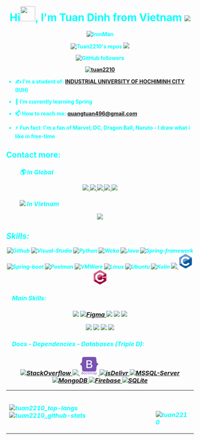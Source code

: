 
<h1 align="center"><b style="color: cyan;">Hi<img width="40" height="40" src="https://raw.githubusercontent.com/nixin72/nixin72/master/wave.gif"/>, I'm Tuan Dinh from Vietnam<b> <img src="https://img.icons8.com/external-vitaliy-gorbachev-flat-vitaly-gorbachev/35/000000/external-vietnam-flags-vitaliy-gorbachev-flat-vitaly-gorbachev.png"/>
</h1>

<p align="center"
  <span>
  <!--<img width="300px" src="https://images-wixmp-ed30a86b8c4ca887773594c2.wixmp.com/f/9531af81-fd67-4a76-9042-8297e46fd740/decco92-d1f3f423-d3d3-4b59-8ca5-136fb51feac7.gif?token=eyJ0eXAiOiJKV1QiLCJhbGciOiJIUzI1NiJ9.eyJzdWIiOiJ1cm46YXBwOjdlMGQxODg5ODIyNjQzNzNhNWYwZDQxNWVhMGQyNmUwIiwiaXNzIjoidXJuOmFwcDo3ZTBkMTg4OTgyMjY0MzczYTVmMGQ0MTVlYTBkMjZlMCIsIm9iaiI6W1t7InBhdGgiOiJcL2ZcLzk1MzFhZjgxLWZkNjctNGE3Ni05MDQyLTgyOTdlNDZmZDc0MFwvZGVjY285Mi1kMWYzZjQyMy1kM2QzLTRiNTktOGNhNS0xMzZmYjUxZmVhYzcuZ2lmIn1dXSwiYXVkIjpbInVybjpzZXJ2aWNlOmZpbGUuZG93bmxvYWQiXX0.yhbfKR3h62Iol58eD21nulbkBqtVPWeS2gHhbbEzfYw"/> Gogeta Blue -->
  <img width="300px" src="https://i.pinimg.com/originals/a8/d5/ba/a8d5baeb06fc12c77ccefd0121010d20.gif" alt="IronMan"/>
  </span>
</p>
  
<p align="center">
  <img src="https://badges.pufler.dev/repos/Tuan2210" alt="Tuan2210's repos">
  <img src="https://komarev.com/ghpvc/?username=tuan2210&color=red&style=plastic">
  <p align="center">
    <img alt="GitHub followers" src="https://img.shields.io/github/followers/Tuan2210?style=social">
  </p>
</p>

<p align="center"> <a href="https://github.com/ryo-ma/github-profile-trophy"><img src="https://github-profile-trophy.vercel.app/?username=tuan2210&theme=radical" alt="tuan2210" /></a> </p>

- ✍ I'm a student of: [INDUSTRIAL UNIVERSITY OF HOCHIMINH CITY](http://iuh.edu.vn) (IUH)

- 🌱 I’m currently learning **Spring**

- 📫 How to reach me: quangtuan496@gmail.com

- ⚡ Fun fact: I'm a fan of Marvel, DC, Dragon Ball, Naruto - I draw what i like in free-time

##
<h2><b>Contact more:</b></h2>
<h3 style="margin-left: 20px;"><i>&nbsp;&nbsp;&nbsp;&nbsp;🌎 In Global</i></h3>

<p align="center">
  <a href="https://www.fb.com/ronbytuan" alt="Facebook">
    <img src="https://img.icons8.com/nolan/50/facebook-new.png" target="_blank"/>
  </a>
  <a href="https://www.messenger.com" alt="Messenger">
    <img src="https://img.icons8.com/nolan/50/facebook-messenger.png"/>
  </a> 
  <a href="https://github.com/Tuan2210" alt="Github">
    <img src="https://img.icons8.com/nolan/50/github.png"/>
  </a> 
  <a href="https://mail.google.com/mail/u/0/#inbox" alt="Email">
    <img src="https://img.icons8.com/nolan/50/gmail-new.png"/>
  </a>
  <a href="https://www.pinterest.com/dtuan9796" alt="Pinterest">
    <img src="https://img.icons8.com/nolan/50/pinterest.png"/>
  </a>
</p>
  
<h3 style="margin-left: 20px;"><i>&nbsp;&nbsp;&nbsp;&nbsp;<img width="25px" src="https://img.icons8.com/color/40/000000/vietnam-circular.png"/> In Vietnam<i></h3>
  <p align="center">
    <a href="https://chat.zalo.me" alt="Zalo">
      <img src="https://img.icons8.com/dusk/50/000000/zalo.png"/>
    </a>
  </p>

##
<h2><b>Skills:</b></h2>
<p align="center">
  <!--<img src="https://img.icons8.com/color/48/000000/gitlab.png" alt="Gitlab"/>
  <img src="https://img.icons8.com/color/48/000000/git.png" alt="Git"/>-->
  <img src="https://img.icons8.com/ios-filled/5/000000/github.png" alt="Github"/>
  <img src="https://img.icons8.com/color/48/000000/visual-studio-2019.png" alt="Visual-Studio"/>
  <img src="https://img.icons8.com/fluency/50/000000/python.png" alt="Python"/>
  <img width="45px" src="https://res.cloudinary.com/canonical/image/fetch/f_auto,q_auto,fl_sanitize,w_60,h_60/https://dashboard.snapcraft.io/site_media/appmedia/2021/10/weka.png" alt="Weka"/>
  <img src="https://img.icons8.com/color/50/000000/java-coffee-cup-logo--v1.png" alt="Java"/>
  <img src="https://img.icons8.com/color/50/000000/spring-logo.png" alt="Spring-framework"/>
  <img src="https://img.icons8.com/officexs/50/000000/spring-logo.png" alt="Spring-boot"/>
  <img width="50px" src="https://vstbro.com/wp-content/uploads/2021/05/44114706-9c72dd08-9fd1-11e8-8d9d-6d9d651c75ad.png" alt="Postman"/>
  <img src="https://img.icons8.com/color/50/000000/old-vmware-logo.png" alt="VMWare"/>
  <img src="https://img.icons8.com/nolan/50/linux--v2.png" alt="Linux"/>
  <img src="https://img.icons8.com/color/50/000000/ubuntu--v1.png" alt="Ubuntu"/>
  <img src="https://img.icons8.com/color/50/000000/kotlin.png" alt="Kolin"/>
  <a href="https://codeforces.com/profile/dinhtuan" target="blank" alt="Codeforces">
    <img src="https://img.icons8.com/external-tal-revivo-shadow-tal-revivo/50/000000/external-codeforces-programming-competitions-and-contests-programming-community-logo-shadow-tal-revivo.png"/>
  </a>
  <a href="https://www.cprogramming.com/" target="_blank" rel="noreferrer" alt="C">
    <img src="https://raw.githubusercontent.com/devicons/devicon/master/icons/c/c-original.svg" alt="c" width="40" height="40"/>
  </a>
  <a href="https://www.w3schools.com/cpp/" target="_blank" rel="noreferrer" alt="C++">
    <img src="https://raw.githubusercontent.com/devicons/devicon/master/icons/cplusplus/cplusplus-original.svg" alt="cplusplus" width="40" height="40"/> 
  </a>
</p>
 
<h3 style="border-bottom: 1px solid white">&nbsp;&nbsp;&nbsp;&nbsp;Main Skills:<h3>
<p align="center">
  <img src="https://img.icons8.com/nolan/50/windows-10.png"/>
  <a href="https://figma.com">
    <img src="https://img.icons8.com/nolan/50/figma.png" alt="Figma"/>
  </a>
  <img src="https://img.icons8.com/nolan/50/html.png"/>
  <img src="https://img.icons8.com/nolan/50/css-filetype.png"/>
  <img src="https://img.icons8.com/nolan/50/js.png"/>
  <p align="center">
    <img src="https://img.icons8.com/nolan/50/java-eclipse.png"/>
    <img src="https://img.icons8.com/nolan/50/visual-studio-code-2019.png"/>
    <img src="https://img.icons8.com/nolan/50/android-studio--v3.png"/>
    <img src="https://img.icons8.com/nolan/50/android-studio--v2.png"/>
    
  </p>
</p>
  
<h3 style="border-bottom: 1px solid white">&nbsp;&nbsp;&nbsp;&nbsp;Docs - Dependencies - Databases (Triple D):<h3>
<p align="center">
  <a href="https://stackoverflow.com/users/17666229" target="blank">
    <img src="https://img.icons8.com/external-tal-revivo-color-tal-revivo/50/000000/external-stack-overflow-is-a-question-and-answer-site-for-professional-logo-color-tal-revivo.png" alt="StackOverflow"/>
  </a>
  <a href="https://www.w3schools.com">
    <img width="50px" src="https://upload.wikimedia.org/wikipedia/commons/thumb/a/a0/W3Schools_logo.svg/512px-W3Schools_logo.svg.png"/>
  </a>
  <!--<img src="https://img.icons8.com/color/50/000000/bootstrap.png"/>-->
  <a href="https://getbootstrap.com" target="_blank" rel="noreferrer" alt="bootstrap">
    <img src="https://raw.githubusercontent.com/devicons/devicon/master/icons/bootstrap/bootstrap-plain-wordmark.svg" alt="bootstrap" width="50px" height="50px"/>
  </a>
  <a href="https://www.jsdelivr.com">
    <img src="https://img.icons8.com/external-tal-revivo-color-tal-revivo/50/000000/external-jsdelivr-a-free-fast-and-reliable-open-source-cdn-for-npm-and-github-logo-color-tal-revivo.png" alt="jsDelivr"/>
  </a>
  <a href="https://docs.microsoft.com/en-us/sql/sql-server/?view=sql-server-ver15">
    <img src="https://img.icons8.com/color/48/000000/microsoft-sql-server.png" alt="MSSQL-Server"/>
  </a>
  <a href="https://www.mongodb.com/docs">
    <img src="https://img.icons8.com/color/48/000000/mongodb.png" alt="MongoDB"/>
  </a>
  <a href="https://firebase.google.com/docs">
    <img src="https://img.icons8.com/color/50/000000/firebase.png" alt="Firebase"/>
  </a>
  <a href="https://www.sqlite.org/docs.html">
    <img width="50px" src="https://upload.wikimedia.org/wikipedia/commons/thumb/9/97/Sqlite-square-icon.svg/2048px-Sqlite-square-icon.svg.png" alt="SQLite"/>
  </a>
</p>

<table style="width:100%;">
  <tr>
    <td>
      <img src="https://github-readme-stats.vercel.app/api/top-langs/?username=Tuan2210&theme=radical&show_icons=true&layout=compact&langs_count=10&custom_title=Most%20Used%20Languages&disable_animations=false" alt="tuan2210_top-langs" width="100%"/>
      <img src="https://github-readme-stats.vercel.app/api?username=tuan2210&theme=radical&show_icons=true&disable_animations=false" alt="tuan2210_github-stats" width="100%"/>
    </td>
    <td>
      <p align="center"> 
        <!--<img src="https://cdn.dribbble.com/users/1059583/screenshots/4171367/coding-freak.gif" alt="dev" width="100%"/>-->
        <!--<img src="https://res.cloudinary.com/practicaldev/image/fetch/s--2bZIjPGC--/c_limit%2Cf_auto%2Cfl_progressive%2Cq_66%2Cw_880/https://dev-to-uploads.s3.amazonaws.com/i/d4tvukbt5mra37cvwklk.gif" alt="girl" width="100%"/>-->
        <!--<img src="https://media0.giphy.com/media/qgQUggAC3Pfv687qPC/giphy.gif?cid=790b76112b0ebcac274b3250498e73599816f7cf51806ba8&rid=giphy.gif&ct=g" alt="dev" width="100%"/>-->
        <img src="https://camo.githubusercontent.com/fa73289736064aba480d0708da37d7aa183a8c3e2bcc2f58c54285a3bbbeecc1/68747470733a2f2f7777772e61616c7068612e6e65742f77702d636f6e74656e742f75706c6f6164732f323032302f31322f66756c6c2d737461636b2d646576656c6f706d656e742e676966" alt="" width="100%"/>
      </p>
      <p><img align="center" src="https://github-readme-streak-stats.herokuapp.com/?user=tuan2210&theme=radical&disable_animations=false" alt="tuan2210"/></p>
    </td>
  </tr>
</table>

<!-- link auto generate code create profile github VIP !
https://rahuldkjain.github.io/gh-profile-readme-generator/
https://shields.io/
https://github.com/antonkomarev/github-profile-views-counter
https://github.com/anuraghazra/github-readme-stats/tree/master/themes
https://github.com/anuraghazra/github-readme-stats //all elements github stats
->>
